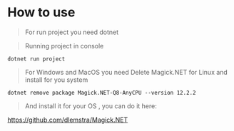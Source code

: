 # How to use

>For run project you need dotnet 

>Running project in console

```dotnet run project```


> For Windows and MacOS you need
  Delete Magick.NET for Linux and install for you system

  ```dotnet remove package Magick.NET-Q8-AnyCPU --version 12.2.2```

  > And install it for your OS , you can do it here:

  https://github.com/dlemstra/Magick.NET
